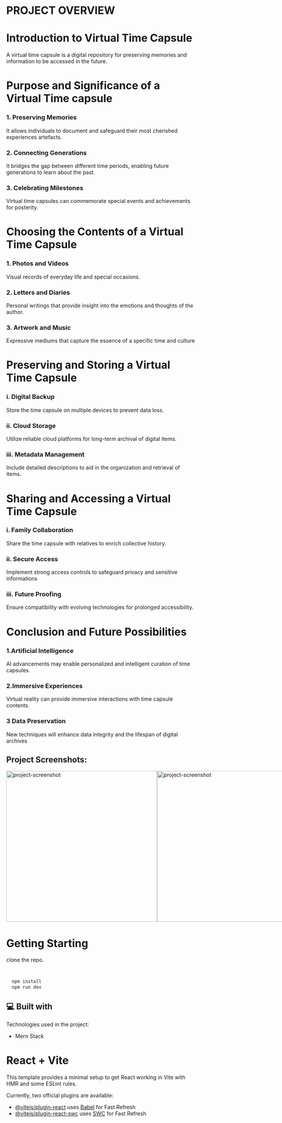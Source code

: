 # PROJECT OVERVIEW

# Introduction to Virtual Time Capsule

A virtual time capsule is a digital repository for preserving memories and 
information to be accessed in the future.

<h1>Purpose and Significance of a Virtual Time capsule</h1>

<h3>  1. Preserving Memories</h3>
    It allows individuals to document and safeguard their most cherished experiences  artefacts.

<h3> 2. Connecting Generations </h3>
   It bridges the gap between different time periods, enabling future generations to learn about 
    the past.

<h3>  3. Celebrating Milestones</h3>
  
  Virtual time capsules can commemorate special events and achievements for posterity.

#  Choosing the Contents of a Virtual Time Capsule

<h3>  1. Photos and Videos</h3>
Visual records of everyday life and 
special occasions.

 <h3> 2. Letters and Diaries</h3>
Personal writings that provide insight 
into the emotions and thoughts of the 
author.
<h3>  3. Artwork and Music</h3>
Expressive mediums that capture the essence of a specific time and culture

 # Preserving and Storing a Virtual Time Capsule

 <h3> i. Digital Backup</h3>
Store the time capsule on 
multiple devices to prevent 
data loss.

<h3> ii. Cloud Storage</h3>
Utilize reliable cloud 
platforms for long-term 
archival of digital items.

<h3> iii. Metadata Management</h3>
Include detailed descriptions 
to aid in the organization and 
retrieval of items.


# Sharing and Accessing a Virtual Time Capsule

<h3> i. Family Collaboration</h3>
Share the time capsule with 
relatives to enrich collective 
history.

<h3> ii. Secure Access</h3> 
Implement strong access 
controls to safeguard privacy and 
sensitive informations

<h3> iii. Future Proofing</h3> 
Ensure compatibility with 
evolving technologies for 
prolonged accessibility.


# Conclusion and Future Possibilities
<h3>  1.Artificial Intelligence </h3> 
AI advancements may enable personalized and intelligent curation of time 
capsules.
<h3>  2.Immersive Experiences</h3> 
Virtual reality can provide immersive interactions with time capsule contents.
<h3>  3 Data Preservation</h3> 
New techniques will enhance data integrity and the lifespan of digital archives


<h2>Project Screenshots:</h2>

<div style="display:flex">
<img src="https://github.com/Abhishek5137/Virtuel-Time_Capsule/assets/111166632/2259b624-ebc2-4004-a591-ed8ca0e732da" alt="project-screenshot" width="400" height="">
<img src="/public/screenshot/img1" alt="project-screenshot" width="400" height="">
<img src="/public/screenshot/img2" alt="project-screenshot" width="400" height="">
<img src="/public/screenshot/img3" alt="project-screenshot" width="400" height="">
<img src="/public/screenshot/img4" alt="project-screenshot" width="400" height="">
<img src="/public/screenshot/img5" alt="project-screenshot" width="400" height="">
<img src="/public/screenshot/img7" alt="project-screenshot" width="400" height="">
</div>



# Getting Starting
clone the repo.

```bash


  npm install 
  npm run dev
```

<h2>💻 Built with</h2>

Technologies used in the project:

*   Mern Stack


# React + Vite

This template provides a minimal setup to get React working in Vite with HMR and some ESLint rules.

Currently, two official plugins are available:

- [@vitejs/plugin-react](https://github.com/vitejs/vite-plugin-react/blob/main/packages/plugin-react/README.md) uses [Babel](https://babeljs.io/) for Fast Refresh
- [@vitejs/plugin-react-swc](https://github.com/vitejs/vite-plugin-react-swc) uses [SWC](https://swc.rs/) for Fast Refresh
